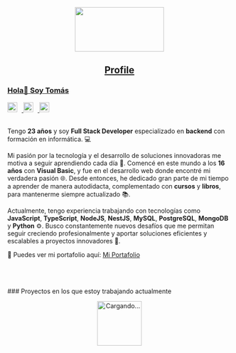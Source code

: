 <a href="mailto: fernandeztomas735@gmail.com">
<p align="center">
  <img src="https://media.giphy.com/media/26tn33aiTi1jkl6H6/giphy.gif?cid=790b7611ev2dsukvjzc0e0eyu2ms214kwkof4gcyypm7owx2&ep=v1_gifs_search&rid=giphy.gif&ct=g" width="200" height="100"/>
</p>

<h2 align="center">Profile</h2>


### Hola👋 Soy Tomás

<a href="https://www.linkedin.com/in/tomas-fernandez-55870a28b/">
  <img style="margin-right: 10px;" alt="LinkedIn" width="22px" src="https://cdn.jsdelivr.net/npm/simple-icons@v3/icons/linkedin.svg" />
</a>
<a href="mailto:fernandeztomas735@gmail.com">
  <img style="margin-right: 10px;" alt="Email" width="22px" src="https://cdn.jsdelivr.net/npm/simple-icons@v3/icons/mail-dot-ru.svg" />
</a>
<a href="https://tuportafolio.com">
  <img style="margin-right: 10px;" alt="Portafolio" width="22px" src="https://cdn.jsdelivr.net/npm/simple-icons@v3/icons/github.svg" />
</a>


<br />
<br />

<div>
 <p>

Tengo **23 años** y soy **Full Stack Developer** especializado en **backend** con formación en informática. 💻

Mi pasión por la tecnología y el desarrollo de soluciones innovadoras me motiva a seguir aprendiendo cada día 🚀. Comencé en este mundo a los **16 años** con **Visual Basic**, y fue en el desarrollo web donde encontré mi verdadera pasión 🌐. Desde entonces, he dedicado gran parte de mi tiempo a aprender de manera autodidacta, complementado con **cursos** y **libros**, para mantenerme siempre actualizado 📚.

Actualmente, tengo experiencia trabajando con tecnologías como **JavaScript**, **TypeScript**, **NodeJS**, **NestJS**, **MySQL**, **PostgreSQL**, **MongoDB** y **Python** ⚙️. Busco constantemente nuevos desafíos que me permitan seguir creciendo profesionalmente y aportar soluciones eficientes y escalables a proyectos innovadores 🌟.

🚀 Puedes ver mi portafolio aquí: [Mi Portafolio](https://tuportafolio.com)


</h4>
</div>

<br />
<br />
<br />
### Proyectos en los que estoy trabajando actualmente

<p align="center">
  <img src="https://media.giphy.com/media/fphXG8dDcRHVavls9o/giphy.gif?cid=790b7611m9rxw474046ti6f44hrqup6h5ivzmxd8aj6b03um&ep=v1_stickers_search&rid=giphy.gif&ct=s" width="100" height="100" alt="Cargando..."/>
</p>

<!---
<br />
 **Proyecto 1**: Descripción breve
- **Proyecto 2**: Descripción breve
- **Proyecto 3**: Descripción breve


<br />
-->
